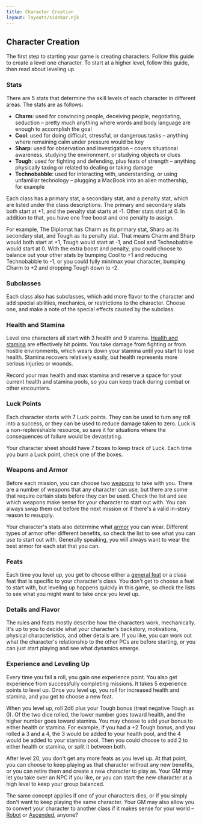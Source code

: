 ```yaml
---
title: Character Creation
layout: layouts/sidebar.njk
---
```


<div class="stack">

  ## Character Creation

  The first step to starting your game is creating characters. Follow this guide
  to create a level one character. To start at a higher level, follow this
  guide, then read about leveling up.

  ### Stats

  There are 5 stats that determine the skill levels of each character in
  different areas. The stats are as follows:

  - **Charm**: used for convincing people, deceiving people, negotiating,
    seduction – pretty much anything where words and body language are enough to
    accomplish the goal
  - **Cool**: used for doing difficult, stressful, or dangerous tasks – anything
    where remaining calm under pressure would be key
  - **Sharp**: used for observation and investigation – covers situational
    awareness, studying the environment, or studying objects or clues
  - **Tough**: used for fighting and defending, plus feats of strength –
    anything physically taxing or related to dealing or taking damage
  - **Technobabble**: used for interacting with, understanding, or using
    unfamiliar technology – plugging a MacBook into an alien mothership, for
    example

  Each class has a primary stat, a secondary stat, and a penalty stat, which are
  listed under the class descriptions. The primary and secondary stats both
  start at +1, and the penalty stat starts at -1. Other stats start at 0. In
  addition to that, you have one free boost and one penalty to assign.

  For example, The Diplomat has Charm as its primary stat, Sharp as its
  secondary stat, and Tough as its penalty stat. That means Charm and Sharp
  would both start at +1, Tough would start at -1, and Cool and Technobabble
  would start at 0. With the extra boost and penalty, you could choose to
  balance out your other stats by bumping Cool to +1 and reducing Technobabble
  to -1, or you could fully min/max your character, bumping Charm to +2 and
  dropping Tough down to -2.

  ### Subclasses

  Each class also has subclasses, which add more flavor to the character and add
  special abilities, mechanics, or restrictions to the character. Choose one,
  and make a note of the special effects caused by the subclass.

  ### Health and Stamina

  Level one characters all start with 3 health and 9 stamina. [Health and
  stamina](/how-to-play/health-and-stamina) are effectively hit points. You take
  damage from fighting or from hostile environments, which wears down your
  stamina until you start to lose health. Stamina recovers relatively easily,
  but health represents more serious injuries or wounds.

  Record your max health and max stamina and reserve a space for your current
  health and stamina pools, so you can keep track during combat or other
  encounters.

  ### Luck Points

  Each character starts with 7 Luck points. They can be used to turn any roll
  into a success, or they can be used to reduce damage taken to zero. Luck is a
  non-replenishable resource, so save it for situations where the consequences
  of failure would be devastating.

  Your character sheet should have 7 boxes to keep track of Luck. Each time you
  burn a Luck point, check one of the boxes.

  ### Weapons and Armor

  Before each mission, you can choose two [weapons](/weapons) to take with you.
  There are a number of weapons that any character can use, but there are some
  that require certain stats before they can be used. Check the list and see
  which weapons make sense for your character to start out with. You can always
  swap them out before the next mission or if there's a valid in-story reason to
  resupply.

  Your character's stats also determine what [armor](/armor) you can wear.
  Different types of armor offer different benefits, so check the list to see
  what you can use to start out with. Generally speaking, you will always want
  to wear the best armor for each stat that you can.

  ### Feats

  Each time you level up, you get to choose either a [general feat](/feats) or a
  class feat that is specific to your character's class. You don't get to choose
  a feat to start with, but leveling up happens quickly in this game, so check
  the lists to see what you might want to take once you level up.

  ### Details and Flavor

  The rules and feats mostly describe how the characters work, mechanically.
  It's up to you to decide what your character's backstory, motivations,
  physical characteristics, and other details are. If you like, you can work out
  what the character's relationship to the other PCs are before starting, or you
  can just start playing and see what dynamics emerge.

  ### Experience and Leveling Up

  Every time you fail a roll, you gain one experience point. You also get
  experience from successfully completing missions. It takes 5 experience points
  to level up. Once you level up, you roll for increased health and stamina, and
  you get to choose a new feat.

  When you level up, roll 2d6 plus your Tough bonus (treat negative Tough as 0).
  Of the two dice rolled, the lower number goes toward health, and the higher
  number goes toward stamina. You may choose to add your bonus to either health
  or stamina. For example, if you had a +2 Tough bonus, and you rolled a 3 and a
  4, the 3 would be added to your health pool, and the 4 would be added to your
  stamina pool. Then you could choose to add 2 to either health or stamina, or
  split it between both.

  After level 20, you don't get any more feats as you level up. At that point,
  you can choose to keep playing as that character without any new benefits, or
  you can retire them and create a new character to play as. Your GM may let you
  take over an NPC if you like, or you can start the new character at a high
  level to keep your group balanced.

  The same concept applies if one of your characters dies, or if you simply
  don't want to keep playing the same character. Your GM may also allow you to
  convert your character to another class if it makes sense for your world –
  [Robot](/classes/the-robot) or [Ascended](/classes/the-ascended), anyone?

</div>
